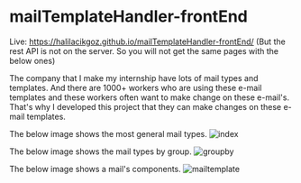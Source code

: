 # mailTemplateHandler-frontEnd
Live: https://halilacikgoz.github.io/mailTemplateHandler-frontEnd/  (But the rest API is not on the server. So you will not get the same pages with the below ones)

The company that I make my internship have lots of mail types and templates. And there are 1000+ workers who are using these e-mail templates and these workers often want to make change on these e-mail's. That's why I developed this project that they can make changes on these e-mail templates.

The below image shows the most general mail types.
![index](https://user-images.githubusercontent.com/27421604/56364980-87d24980-61f8-11e9-84f2-0ead46f5da68.PNG)

The below image shows the mail types by group.
![groupby](https://user-images.githubusercontent.com/27421604/56365091-bea85f80-61f8-11e9-85d0-b06a723dceae.PNG)

The below image shows a mail's components.
![mailtemplate](https://user-images.githubusercontent.com/27421604/56365200-ef889480-61f8-11e9-9902-d0b8cdaade6a.PNG)
